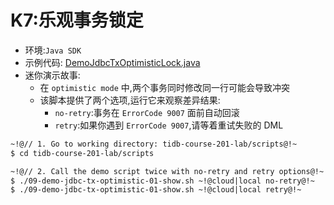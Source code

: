 # K7:乐观事务锁定
+ 环境:`Java SDK`
+ 示例代码:
[DemoJdbcTxOptimisticLock.java](https://github.com/pingcap/tidb-course-201-lab/blob/master/scripts/DemoJdbcTxOptimisticLock.java)
+ 迷你演示故事:
  + 在 `optimistic mode` 中,两个事务同时修改同一行可能会导致冲突
  + 该脚本提供了两个选项,运行它来观察差异结果:
    + `no-retry`:事务在 `ErrorCode 9007` 面前自动回滚
    + `retry`:如果你遇到 `ErrorCode 9007`,请等着重试失败的 DML
```8
~!@// 1. Go to working directory: tidb-course-201-lab/scripts@!~
$ cd tidb-course-201-lab/scripts

~!@// 2. Call the demo script twice with no-retry and retry options@!~
$ ./09-demo-jdbc-tx-optimistic-01-show.sh ~!@cloud|local no-retry@!~
$ ./09-demo-jdbc-tx-optimistic-01-show.sh ~!@cloud|local retry@!~

```